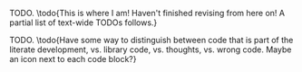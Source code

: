 TODO. \todo{This is where I am! Haven't finished revising from here on! A partial list of text-wide TODOs follows.}

TODO. \todo{Have some way to distinguish between code that is part of the literate development, vs. library code, vs. thoughts, vs. wrong code. Maybe an icon next to each code block?}

